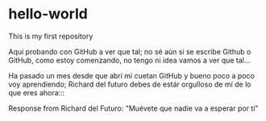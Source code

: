 # hello-world
This is my first repository

Aquí probando con GitHub a ver que tal; no sé aún si se escribe Github o GitHub, como estoy comenzando, no tengo ni idea
vamos a ver que tal...

Ha pasado un mes desde que abrí mi cuetan GitHub y bueno poco a poco voy aprendiendo; Richard del futuro debes de estár orgulloso de mí de lo que eres ahora:::


Response from Richard del Futuro: "Muévete que nadie va a esperar por ti"
